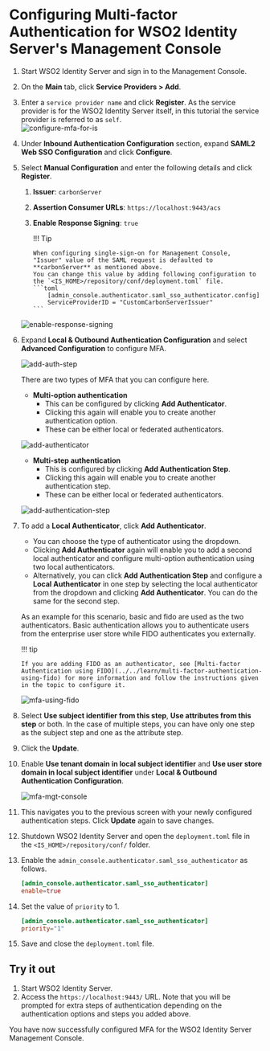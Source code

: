 # Configuring Multi-factor Authentication for WSO2 Identity Server's Management Console

1.  Start WSO2 Identity Server and sign in to the Management Console.
2.  On the **Main** tab, click **Service Providers > Add**. 
3.  Enter a `service provider name` and click **Register**.  As the service provider is for the WSO2 Identity Server itself, in this tutorial the service provider is referred to as `self`.  
    ![configure-mfa-for-is](../assets/img/using-wso2-identity-server/configure-mfa-for-is.png)
4.  Under **Inbound Authentication Configuration** section, expand **SAML2 Web SSO Configuration** and click **Configure**.
5.  Select **Manual Configuration** and enter the following details and click **Register**.  
    1.  **Issuer**: `carbonServer`
    2.  **Assertion Consumer URLs**: `https://localhost:9443/acs`
    3.  **Enable Response Signing**: `true`

        !!! Tip 
           
            When configuring single-sign-on for Management Console, "Issuer" value of the SAML request is defaulted to **carbonServer** as mentioned above.
            You can change this value by adding following configuration to the `<IS_HOME>/repository/conf/deployment.toml` file.
            ```toml
                [admin_console.authenticator.saml_sso_authenticator.config]
                ServiceProviderID = "CustomCarbonServerIssuer"
            ```
    
    
    ![enable-response-signing](../assets/img/using-wso2-identity-server/enable-response-signing.png)

6.  Expand **Local & Outbound Authentication Configuration** and select **Advanced Configuration** to configure MFA. 

    ![add-auth-step](../assets/img/using-wso2-identity-server/add-auth-step.png)
    
    There are two types of MFA that you can configure here.

    -   **Multi-option authentication**
        -   This can be configured by clicking **Add Authenticator**. 
        -   Clicking this again will enable you to create another authentication option. 
        -   These can be either local or federated authenticators.
        

    ![add-authenticator](../assets/img/using-wso2-identity-server/add-authenticator.png)

    -   **Multi-step authentication**
        -   This is configured by clicking **Add Authentication Step**. 
        -   Clicking this again will enable you to create another authentication step.
        -   These can be either local or federated authenticators.
        
    ![add-authentication-step](../assets/img/using-wso2-identity-server/add-authentication-step.png)


7.  To add a **Local Authenticator**, click **Add Authenticator**.
    -   You can choose the type of authenticator using the dropdown.
    -   Clicking **Add Authenticator** again will enable you to add a second local authenticator and configure multi-option authentication using two local authenticators. 
    -   Alternatively, you can click **Add Authentication Step** and configure a **Local Authenticator** in one step by selecting the local authenticator from the dropdown and clicking **Add Authenticator**. You can do the same for the second step.  
      
    As an example for this scenario, basic and fido are used as the two authenticators. Basic authentication allows you to authenticate users from the enterprise user store while FIDO authenticates you  externally.

    !!! tip
    
        If you are adding FIDO as an authenticator, see [Multi-factor Authentication using FIDO](../../learn/multi-factor-authentication-using-fido) for more information and follow the instructions given in the topic to configure it.
    

    ![mfa-using-fido](../assets/img/using-wso2-identity-server/mfa-using-fido.png)

8.  Select **Use subject identifier from this step**, **Use attributes from this step** or both. In the case of multiple steps, you can have only one step as the subject step and one as the
    attribute step.
9.  Click the **Update**.
10. Enable **Use tenant domain in local subject identifier** and **Use user store domain in local subject identifier** under **Local & Outbound Authentication Configuration**.

    ![mfa-mgt-console](../assets/img/using-wso2-identity-server/mfa-mgt-console.png)
    
11. This navigates you to the previous screen with your newly configured authentication steps. Click **Update** again to save changes.
12. Shutdown WSO2 Identity Server and open the `deployment.toml` file in the `<IS_HOME>/repository/conf/` folder.
13. Enable the `admin_console.authenticator.saml_sso_authenticator` as follows.

    ``` toml
    [admin_console.authenticator.saml_sso_authenticator]
    enable=true
    ```

14. Set the value of `priority` to 1.

    ``` toml
    [admin_console.authenticator.saml_sso_authenticator]
    priority="1"
    ```

15. Save and close the `deployment.toml` file.


## Try it out

1.  Start WSO2 Identity Server.
2.  Access the `https://localhost:9443/` URL. Note that you will be prompted for extra steps of authentication depending on the authentication options and steps you added above.

You have now successfully configured MFA for the WSO2 Identity Server Management Console.
